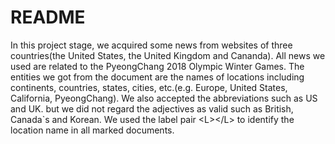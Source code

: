# README
In this project stage, we acquired some news from websites of three countries(the United States, the United Kingdom and Cananda). All news we used are related to the PyeongChang 2018 Olympic Winter Games.
The entities we got from the document are the names of locations including continents, countries, states, cities, etc.(e.g. Europe, United States, California, PyeongChang). We also accepted the abbreviations such as US and UK. but we did not regard the adjectives as valid such as British, Canada`s and Korean.
We used the label pair \<L\>\</L\> to identify the location name in all marked documents.
